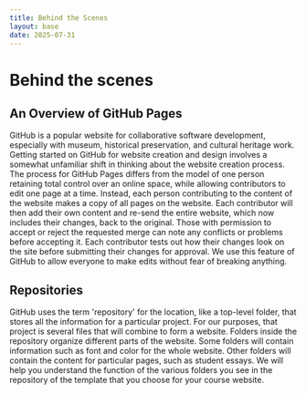 ```yaml
---
title: Behind the Scenes
layout: base
date: 2025-07-31
---
```

# Behind the scenes

## An Overview of GitHub Pages
GitHub is a popular website for collaborative software development, especially with museum, historical preservation, and cultural heritage work. Getting started on GitHub for website creation and design involves a somewhat unfamiliar shift in thinking about the website creation process. The process for GitHub Pages differs from the model of one person retaining total control over an online space, while allowing contributors to edit one page at a time. Instead, each person contributing to the content of the website makes a copy of all pages on the website. Each contributor will then add their own content and re-send the entire website, which now includes their changes, back to the original. Those with permission to accept or reject the requested merge can note any conflicts or problems before accepting it. Each contributor tests out how their changes look on the site before submitting their changes for approval. We use this feature of GitHub to allow everyone to make edits without fear of breaking anything. 

## Repositories
GitHub uses the term 'repository' for the location, like a top-level folder, that stores all the information for a particular project. For our purposes, that project is several files that will combine to form a website. Folders inside the repository organize different parts of the website. Some folders will contain information such as font and color for the whole website. Other folders will contain the content for particular pages, such as student essays. We will help you understand the function of the various folders you see in the repository of the template that you choose for your course website.